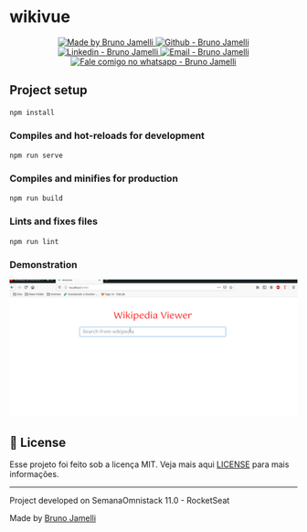 # wikivue

<p align="center">

  <a href="https://github.com/brunogeek9" target="_blank">
    <img alt="Made by Bruno Jamelli" src="https://img.shields.io/badge/made%20by-Bruno_Jamelli-informational">
  </a>
  <a href="https://github.com/brunogeek9" target="_blank" >
    <img alt="Github - Bruno Jamelli" src="https://img.shields.io/badge/Github--%23F8952D?style=social&logo=github">
  </a>
  <a href="https://www.linkedin.com/in/brunojamelli/" target="_blank" >
    <img alt="Linkedin - Bruno Jamelli" src="https://img.shields.io/badge/Linkedin--%23F8952D?style=social&logo=linkedin">
  </a>
  <a href="mailto:brunogeek9@gmail.com" target="_blank" >
    <img alt="Email - Bruno Jamelli" src="https://img.shields.io/badge/Email--%23F8952D?style=social&logo=gmail">
  </a>
  <a href="https://api.whatsapp.com/send?phone=5519991830454"
        target="_blank" >
    <img alt="Fale comigo no whatsapp - Bruno Jamelli" src="https://img.shields.io/badge/Whatsapp--%23F8952D?style=social&logo=whatsapp">
  </a>

</p>

## Project setup
```
npm install
```

### Compiles and hot-reloads for development
```
npm run serve
```

### Compiles and minifies for production
```
npm run build
```

### Lints and fixes files
```
npm run lint
```

### Demonstration
![](demonstration/demo.gif)


## :memo: License

Esse projeto foi feito sob a licença MIT. Veja mais aqui [LICENSE](/LICENSE) para mais informações.

---

<p> Project developed on SemanaOmnistack 11.0 - RocketSeat </p>

Made by [Bruno Jamelli](https://github.com/brunogeek9)